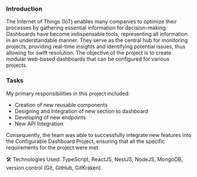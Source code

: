 ### Introduction
The Internet of Things (IoT) enables many companies to optimize their processes by gathering essential information for decision-making. Dashboards have become indispensable tools, representing all information in an understandable manner. They serve as the central hub for monitoring projects, providing real-time insights and identifying potential issues, thus allowing for swift resolution. The objective of the project is to create modular web-based dashboards that can be configured for various projects. 

### Tasks
My primary responsibilities in this project included: 
 * Creation of new reusable components 
 * Designing and Integration of new section to dashboard 
 * Developing of new endpoints 
 * New API Integration 

Consequently, the team was able to successfully integrate new features into the Configurable Dashboard Project, ensuring that all the specific requirements for the project were met. 

🛠 Technologies Used: TypeScript, ReactJS, NestJS, NodeJS, MongoDB, version control (Git, GitHub, GitKraken).



